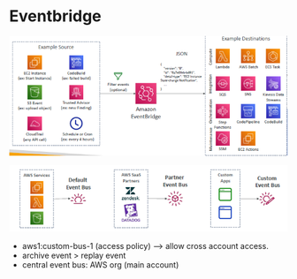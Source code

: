 # Eventbridge

![img.png](../99_img/decouple/eventB/img.png)

![img_1.png](../99_img/decouple/eventB/img_1.png)

- aws1:custom-bus-1 (access policy) --> allow cross account access.
- archive event > replay event
- central event bus: AWS org (main account)

